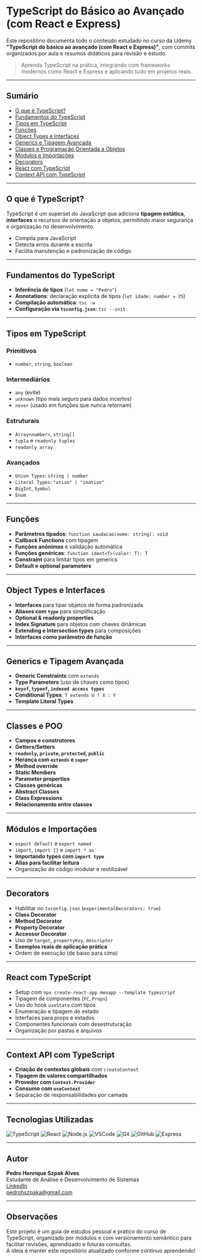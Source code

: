 #  TypeScript do Básico ao Avançado (com React e Express)

Este repositório documenta todo o conteúdo estudado no curso da Udemy **"TypeScript do básico ao avançado (com React e Express)"**, com commits organizados por aula e resumos didáticos para revisão e estudo.

> Aprenda TypeScript na prática, integrando com frameworks modernos como React e Express e aplicando tudo em projetos reais.

---

##  Sumário

- [ O que é TypeScript?](#-o-que-é-typescript)
- [ Fundamentos do TypeScript](#-fundamentos-do-typescript)
- [ Tipos em TypeScript](#-tipos-em-typescript)
- [ Funções](#-funções)
- [ Object Types e Interfaces](#-object-types-e-interfaces)
- [ Generics e Tipagem Avançada](#-generics-e-tipagem-avançada)
- [ Classes e Programação Orientada a Objetos](#-classes-e-poo)
- [ Módulos e Importações](#-módulos-e-importações)
- [ Decorators](#-decorators)
- [ React com TypeScript](#-react-com-typescript)
- [ Context API com TypeScript](#-context-api-com-typescript)

---

## O que é TypeScript?

TypeScript é um superset do JavaScript que adiciona **tipagem estática**, **interfaces** e recursos de orientação a objetos, permitindo maior segurança e organização no desenvolvimento.

- Compila para JavaScript
- Detecta erros durante a escrita
- Facilita manutenção e padronização de código

---

##  Fundamentos do TypeScript

- **Inferência de tipos** (`let nome = "Pedro"`)
- **Annotations**: declaração explícita de tipos (`let idade: number = 25`)
- **Compilação automática**: `tsc -w`
- **Configuração via `tsconfig.json`**: `tsc --init`

---

##  Tipos em TypeScript

### Primitivos
- `number`, `string`, `boolean`

### Intermediários
- `any` (evite)
- `unknown` (tipo mais seguro para dados incertos)
- `never` (usado em funções que nunca retornam)

### Estruturais
- `Array<number>`, `string[]`
- `tupla` e `readonly tuples`
- `readonly array`

### Avançados
- `Union Types`: `string | number`
- `Literal Types`: `"ativo" | "inativo"`
- `BigInt`, `Symbol`
- `Enum`

---

##  Funções

- **Parâmetros tipados**: `function saudacao(nome: string): void`
- **Callback Functions** com tipagem
- **Funções anônimas** e validação automática
- **Funções genéricas**: `function ident<T>(valor: T): T`
- **Constraint** para limitar tipos em generics
- **Default e optional parameters**

---

##  Object Types e Interfaces

- **Interfaces** para tipar objetos de forma padronizada
- **Aliases com `type`** para simplificação
- **Optional & readonly properties**
- **Index Signature** para objetos com chaves dinâmicas
- **Extending e Intersection types** para composições
- **Interfaces como parâmetro de função**

---

##  Generics e Tipagem Avançada

- **Generic Constraints** com `extends`
- **Type Parameters** (uso de chaves como tipos)
- **`keyof`, `typeof`, `indexed access types`**
- **Conditional Types**: `T extends U ? X : Y`
- **Template Literal Types**

---

##  Classes e POO

- **Campos e construtores**
- **Getters/Setters**
- **`readonly`, `private`, `protected`, `public`**
- **Herança com `extends` e `super`**
- **Method override**
- **Static Members**
- **Parameter properties**
- **Classes genéricas**
- **Abstract Classes**
- **Class Expressions**
- **Relacionamento entre classes**

---

##  Módulos e Importações

- `export default` e `export named`
- `import`, `import {}` e `import * as`
- **Importando types com `import type`**
- **Alias para facilitar leitura**
- Organização de código modular e reutilizável

---

##  Decorators

- Habilitar no `tsconfig.json` (`experimentalDecorators: true`)
- **Class Decorator**
- **Method Decorator**
- **Property Decorator**
- **Accessor Decorator**
- Uso de `target`, `propertyKey`, `descriptor`
- **Exemplos reais de aplicação prática**
- Ordem de execução (de baixo para cima)

---

##  React com TypeScript

- Setup com `npx create-react-app meuapp --template typescript`
- Tipagem de componentes (`FC`, `Props`)
- Uso do hook `useState` com tipos
- Enumeração e tipagem de estado
- Interfaces para props e estados
- Componentes funcionais com desestruturação
- Organização por pastas e arquivos

---

##  Context API com TypeScript

- **Criação de contextos globais** com `createContext`
- **Tipagem de valores compartilhados**
- **Provedor com `Context.Provider`**
- **Consumo com `useContext`**
- Separação de responsabilidades por camada

---

##  Tecnologias Utilizadas

![TypeScript](https://img.shields.io/badge/TypeScript-3178C6?style=for-the-badge&logo=typescript&logoColor=white)
![React](https://img.shields.io/badge/React-20232A?style=for-the-badge&logo=react&logoColor=61DAFB)
![Node.js](https://img.shields.io/badge/Node.js-339933?style=for-the-badge&logo=node.js&logoColor=white)
![VSCode](https://img.shields.io/badge/VS%20Code-007ACC?style=for-the-badge&logo=visual-studio-code&logoColor=white)
![Git](https://img.shields.io/badge/Git-F05032?style=for-the-badge&logo=git&logoColor=white)
![GitHub](https://img.shields.io/badge/GitHub-181717?style=for-the-badge&logo=github&logoColor=white)
![Express](https://img.shields.io/badge/Express-000000?style=for-the-badge&logo=express&logoColor=white)


---

##  Autor

**Pedro Henrique Szpak Alves**  
 Estudante de Análise e Desenvolvimento de Sistemas  
 [LinkedIn](https://www.linkedin.com/in/pedro-szpak04/)  
 pedrohszpaka@gmail.com

---

##  Observações

Este projeto é um guia de estudos pessoal e prático do curso de TypeScript, organizado por módulos e com versionamento semântico para facilitar revisões, aprendizado e futuras consultas.  
A ideia é manter este repositório atualizado conforme continuo aprendendo!
